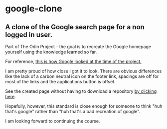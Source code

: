 # google-clone

## A clone of the Google search page for a non logged in user.

Part of The Odin Project - the goal is to recreate the Google homepage yourself using the knowledge learned so far.

For reference, [this is how Google looked at the time of the project.](https://imgur.com/iTPNdzb)

I am pretty proud of how close I got it to look. There are obvious differences like the lack of a carbon neutral icon on the footer link, spacings are off for most of the links and the applications button is offset.

See the created page without having to download a repository [by clicking here](https://andystrain23.github.io/google-clone/).

Hopefully, however, this standard is close enough for someone to think "huh that's google" rather than "huh that's a bad recreation of google".

I am looking forward to continuing the course.
